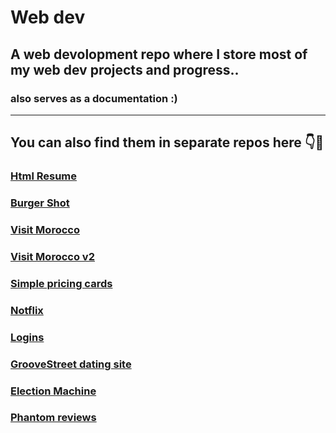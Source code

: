 # Web dev
## A web devolopment repo where I store most of my web dev projects and progress.. 
### also serves as a documentation :)
---
## You can also find them in separate repos here 👇🙂
### [Html Resume](https://github.com/Regularname11/html_resume)
### [Burger Shot](https://github.com/Regularname11/Burger_Shot)
### [Visit Morocco](https://github.com/Regularname11/Visit_morocco)
### [Visit Morocco v2](https://github.com/Regularname11/visit_moroco_v2)
### [Simple pricing cards](https://github.com/Regularname11/simple_princing_cards)
### [Notflix](https://github.com/Regularname11/Notfilx)
### [Logins](https://github.com/Regularname11/logins)
### [GrooveStreet dating site](https://github.com/Regularname11/GrooveStreet_datingSite)
### [Election Machine](https://github.com/Regularname11/Eelection_machine-project)
### [Phantom reviews](https://github.com/Regularname11/Phantom_reviews)

